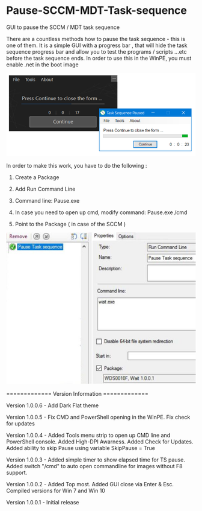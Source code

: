 # Pause-SCCM-MDT-Task-sequence
GUI to pause the SCCM / MDT task sequence


There are a countless methods how to pause the task sequence - this is one of them. It is a simple GUI with a progress bar , that will hide the task sequence progress bar and allow you to test the programs / scripts ...etc before the task sequence ends. In order to use this in the WinPE, you must enable .net in the boot image

![ScreenShot](https://github.com/DKusnir/Pause-SCCM-MDT-Task-sequence/blob/master/Picture.png)

In order to make this work, you have to do the following : 

1. Create a Package 

2. Add Run Command Line 

3. Command line: Pause.exe 

4. In case you need to open up cmd, modify command:  Pause.exe /cmd

5. Point to the Package ( in case of the SCCM ) 

![ScreenShot](https://github.com/DKusnir/Pause-SCCM-MDT-Task-sequence/blob/master/SCCM.JPG)

============= Version Information ============= 

Version 1.0.0.6 - Add Dark Flat theme

Version 1.0.0.5 - Fix CMD and PowerShell opening in the WinPE. Fix check for updates

Version 1.0.0.4 - Added Tools menu strip to open up CMD line and PowerShell console. Added High-DPI Awarness. Added Check for Updates. Added ability to skip Pause using variable SkipPause = True

Version 1.0.0.3 - Added simple timer to show elapsed time for TS pause. Added switch "/cmd" to auto open commandline for images without F8 support.

Version 1.0.0.2 - Added Top most. Added GUI close via Enter & Esc. Compiled versions for Win 7 and Win 10

Version 1.0.0.1 - Initial release
